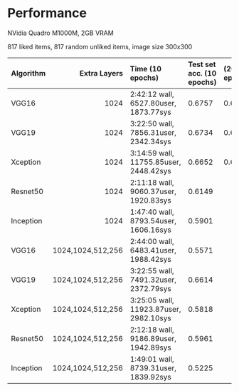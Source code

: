 Performance
===========

NVidia Quadro M1000M, 2GB VRAM

817 liked items, 817 random unliked items, image size 300x300

|Algorithm   |Extra Layers      |Time (10 epochs)          |Test set acc. (10 epochs) |(20 epochs)|(50 epochs)| 
|:-----------|-----------------:|:-------------------------|:----------------------|:----------|:----------|
|VGG16       |1024              |2:42:12 wall,  6527.80user, 1873.77sys|0.6757     |0.6486     |0.6359     |
|VGG19       |1024              |3:22:50 wall,  7856.31user, 2342.34sys|0.6734     |0.6201     |0.6547     |
|Xception    |1024              |3:14:59 wall, 11755.85user, 2448.42sys|0.6652     |0.6547     |0.6599     |
|Resnet50    |1024              |2:11:18 wall,  9060.37user, 1920.83sys|0.6149     |       |       |
|Inception   |1024              |1:47:40 wall,  8793.54user, 1606.16sys|0.5901     |       |       |
|VGG16       |1024,1024,512,256 |2:44:00 wall,  6483.41user, 1988.42sys|0.5571     | | |
|VGG19       |1024,1024,512,256 |3:22:55 wall,  7491.32user, 2372.79sys|0.6614     | | |
|Xception    |1024,1024,512,256 |3:25:05 wall, 11923.87user, 2982.10sys|0.5818     | | |
|Resnet50    |1024,1024,512,256 |2:12:18 wall,  9186.89user, 1942.89sys|0.5961     |       |       |
|Inception   |1024,1024,512,256 |1:49:01 wall,  8739.31user, 1839.92sys|0.5225     |       |       |
